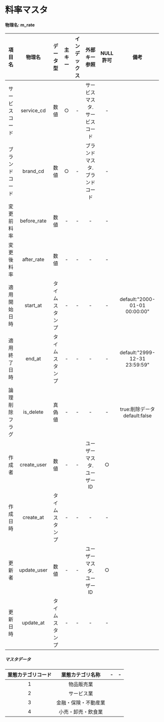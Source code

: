 # 料率マスタ

#### 物理名: m_rate

|項目名|物理名|データ型|主キー|インデックス|外部キー参照|NULL許可|備考|
|:--:|:--:|:--:|:--:|:--:|:--:|:--:|:--:|
|サービスコード|service_cd|数値|○|-|サービスマスタ.サービスコード|-||
|ブランドコード|brand_cd|数値|○|-|ブランドマスタ.ブランドコード|-||
|変更前料率|before_rate|数値|-|-|-|-|
|変更後料率|after_rate|数値|-|-|-|-|
|適用開始日時|start_at|タイムスタンプ|-|-|-|-|default:"2000-01-01 00:00:00"|
|適用終了日時|end_at|タイムスタンプ|-|-|-|-|default:"2999-12-31 23:59:59"|
|論理削除フラグ|is_delete|真偽値|-|-|-|-|true:削除データ default:false|
|作成者|create_user|数値|-|-|ユーザーマスタ.ユーザーID|○||
|作成日時|create_at|タイムスタンプ|-|-|-|-||
|更新者|update_user|数値|-|-|ユーザーマスタ.ユーザーID|○||
|更新日時|update_at|タイムスタンプ|-|-|-|-||

##### マスタデータ
|業態カテゴリコード|業態カテゴリ名称|-|-|
|:--:|:--:|:--:|:--:|
|1|物品販売業|
|2|サービス業|
|3|金融・保険・不動産業|
|4|小売・卸売・飲食業|